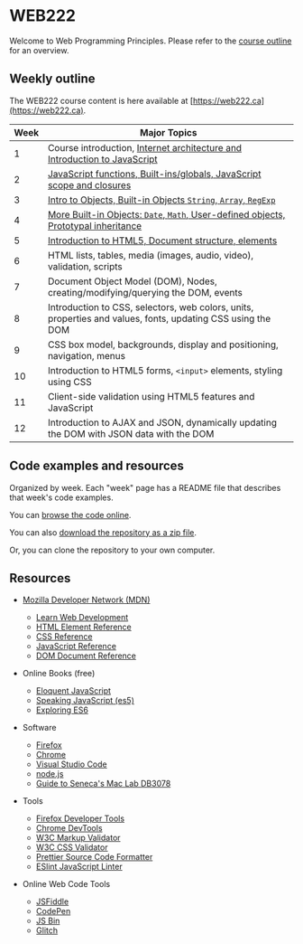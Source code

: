 # WEB222

Welcome to Web Programming Principles. Please refer
to the [course outline](https://ict.senecacollege.ca/course/web222?q=course/web222) for an overview.

## Weekly outline

The WEB222 course content is here available at [https://web222.ca](https://web222.ca).

| Week | Major Topics |
|------|--------------|
|1     | Course introduction, [Internet architecture and Introduction to JavaScript](weeks/week01/README.md) |
|2     | [JavaScript functions, Built-ins/globals, JavaScript scope and closures](weeks/week02/README.md) |
|3     | [Intro to Objects, Built-in Objects `String`, `Array`, `RegExp`](weeks/week03/README.md) |
|4     | [More Built-in Objects: `Date`, `Math`, User-defined objects, Prototypal inheritance](weeks/week04/README.md) |
|5     | [Introduction to HTML5, Document structure, elements](weeks/week05/README.md) |
|6     | HTML lists, tables, media (images, audio, video), validation, scripts
|7     | Document Object Model (DOM), Nodes, creating/modifying/querying the DOM, events |
|8     | Introduction to CSS, selectors, web colors, units, properties and values, fonts, updating CSS using the DOM |
|9     | CSS box model, backgrounds, display and positioning, navigation, menus |
|10    | Introduction to HTML5 forms, `<input>` elements, styling using CSS |
|11    | Client-side validation using HTML5 features and JavaScript |
|12    | Introduction to AJAX and JSON, dynamically updating the DOM with JSON data with the DOM |

## Code examples and resources

Organized by week. Each "week" page has a README file that describes that week's code examples.

You can [browse the code online](https://github.com/sictweb/web222).

You can also [download the repository as a zip file](https://github.com/sictweb/web222/archive/master.zip).

Or, you can clone the repository to your own computer.

## Resources

* [Mozilla Developer Network (MDN)](https://developer.mozilla.org/en-US/)
    * [Learn Web Development](https://developer.mozilla.org/en-US/docs/Learn)
    * [HTML Element Reference](https://developer.mozilla.org/en-US/docs/Web/HTML/Element)
    * [CSS Reference](https://developer.mozilla.org/en-US/docs/Web/CSS/Reference)
    * [JavaScript Reference](https://developer.mozilla.org/en-US/docs/Web/JavaScript/Reference)
    * [DOM Document Reference](https://developer.mozilla.org/en-US/docs/Web/API/document)

* Online Books (free)
    * [Eloquent JavaScript](https://eloquentjavascript.net/)
    * [Speaking JavaScript (es5)](http://speakingjs.com/es5/index.html)
    * [Exploring ES6](http://exploringjs.com/es6/index.html)

* Software
    * [Firefox](https://www.mozilla.org/en-US/firefox/new/)
    * [Chrome](https://www.google.com/chrome/)
    * [Visual Studio Code](https://code.visualstudio.com/)
    * [node.js](https://nodejs.org/en/)
    * [Guide to Seneca's Mac Lab DB3078](https://petermcintyre.com/topics/computer-lab-t3078-web-client/)

* Tools
    * [Firefox Developer Tools](https://developer.mozilla.org/en-US/docs/Tools)
    * [Chrome DevTools](https://developers.google.com/web/tools/chrome-devtools/)
    * [W3C Markup Validator](http://validator.w3.org/)
    * [W3C CSS Validator](https://jigsaw.w3.org/css-validator/)
    * [Prettier Source Code Formatter](https://prettier.io/)
    * [ESlint JavaScript Linter](https://eslint.org/)

* Online Web Code Tools
    * [JSFiddle](https://jsfiddle.net/)
    * [CodePen](https://codepen.io/)
    * [JS Bin](http://jsbin.com/?html,js,output)
    * [Glitch](https://glitch.com)
